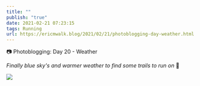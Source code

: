 ```yaml
---
title: ""
publish: "true"
date: 2021-02-21 07:23:15
tags: Running
url: https://ericmwalk.blog/2021/02/21/photoblogging-day-weather.html
---
```


📷 Photoblogging: Day 20 - Weather

*Finally blue sky's and warmer weather to find some trails to run on* 🏃


![](https://ericmwalk.blog/uploads/2021/5e5bf66863.jpg)